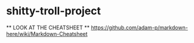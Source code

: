 # shitty-troll-project
** LOOK AT THE CHEATSHEET **
https://github.com/adam-p/markdown-here/wiki/Markdown-Cheatsheet
